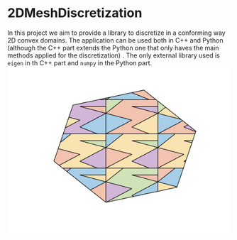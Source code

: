 # 2DMeshDiscretization
In this project we aim to provide a library to discretize in a conforming way 2D convex domains. The application can be used both in C++ and Python (although the C++ part extends the Python one that only haves the main methods applied for the discretization) .
The only external library used is `eigen` in th C++ part and `numpy` in the Python part. 
![domain](https://github.com/17IMMANUEL17/2DMeshDiscretization/blob/main/Images/presentazione%20mesh/6.png)
